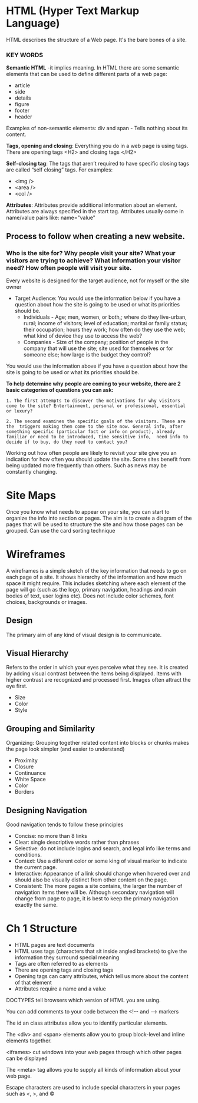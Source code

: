 # HTML (Hyper Text Markup Language)
HTML describes the structure of a Web page. It's the bare bones of a site. 

### KEY WORDS
**Semantic HTML** -it implies meaning. In HTML there are some semantic elements that can be used to define different parts of a web page: 
- article
- side
- details
- figure
- footer
- header

Examples of non-semantic elements: div and span - Tells nothing about its content. 

**Tags, opening and closing**: Everything you do in a web page is using tags. There are opening tags \<H2> and closing tags \</H2> 

**Self-closing tag**: The tags that aren’t required to have specific closing tags are called “self closing” tags. 
For examples: 
- \<img /> 
- \<area />
- \<col />

**Attributes**: Attributes provide additional information about an element. Attributes are always specified in the start tag. Attributes usually come in name/value pairs like: name="value"

## Process to follow when creating a new website.

### Who is the site for? Why people visit your site? What your visitors are trying to achieve? What information your visitor need? How often people will visit your site.

Every website is designed for the target audience, not for myself or the site owner

* Target Audience: You would use the information below if you have a question about how the site is going to be used or what its priorities should be.
    * Individuals
            - Age; men, women, or both,; where do they live-urban, rural; income of visitors; level of education; marital or family status; their occupation; hours they work; how often do they use the web; what kind of device they use to access the web?
    * Companies
            - Size of the company; position of people in the company that will use the site; site used for themselves or for someone else; how large is the budget they control?

You would use the information above if you have a question about how the site is going to be used or what its priorities should be. 

**To help determine why people are coming to your website, there are 2 basic categories of questions you can ask:** 

	1. The first attempts to discover the motivations for why visitors come to the site? Entertainment, personal or professional, essential or luxury?

    2. The second examines the specific goals of the visitors. These are the  triggers making them come to the site now. General info, after something specific (particular fact or info on product), already familiar or need to be introduced, time sensitive info,  need info to decide if to buy, do they need to contact you? 

Working out how often people are likely to revisit your site give you an indication for how often you should update the site. Some sites benefit from being updated more frequently than others. Such as news may be constantly changing. 

# Site Maps

Once you know what needs to appear on your site, you can start to organize the info into section or pages. The aim is to create a diagram of the pages that will be used to structure the site and how those pages can be grouped. Can use the card sorting technique 

# Wireframes

A wireframes is a simple sketch of the key information that needs to go on each page of a site. It shows hierarchy of the information and how much space it might require. This includes sketching where each element of the page will go (such as the logo, primary navigation, headings and main bodies of text, user logins etc). Does not include color schemes, font choices, backgrounds or images. 

##  **Design**

The primary aim of any kind of visual design is to communicate. 

## Visual Hierarchy 

Refers to the order in which your eyes perceive what they see. It is created by adding visual contrast between the items being displayed. Items with higher contrast are recognized and processed first. Images often attract the eye first. 
 
- Size
- Color
- Style

## Grouping and Similarity

Organizing: Grouping together related content into blocks or chunks makes the page look simpler (and easier to understand)

- Proximity
- Closure
- Continuance
- White Space
- Color
- Borders

## Designing Navigation

Good navigation tends to follow these principles
- Concise: no more than 8 links
- Clear: single descriptive words rather than phrases
- Selective: do not include logins and search, and legal info like terms and conditions. 
- Context: Use a different color or some king of visual marker to indicate the current page. 
- Interactive: Appearance of a link should change when hovered over and should also be visually distinct from other content on the page. 
- Consistent: The more pages a site contains, the larger the number of navigation items there will be. Although secondary navigation will change from page to page, it is best to keep the primary navigation exactly the same. 

# **Ch 1 Structure**

- HTML pages are text documents
- HTML uses tags (characters that sit inside angled brackets) to give the information they surround special meaning
- Tags are often referred to as elements
- There are opening tags and closing tags
- Opening tags can carry attributes, which tell us more about the content of that element
- Attributes require a name and a value

DOCTYPES tell browsers which version of HTML you are using.

You can add comments to your code between the \<!-- and --> markers

The id an class attributes allow you to identify particular elements.

The \<div> and \<span> elements allow you to group block-level and inline elements together.

\<iframes> cut windows into your web pages through which other pages can be displayed

The \<meta> tag allows you to supply all kinds of information about your web page.

Escape characters are used to include special characters in your pages such as <, >, and &#169;
